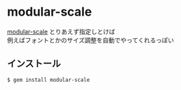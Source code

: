 # modular-scale
[modular-scale](https://github.com/Team-Sass/modular-scale)
とりあえず指定しとけば  
例えばフォントとかのサイズ調整を自動でやってくれるっぽい

## インストール

```bash
$ gem install modular-scale
```
